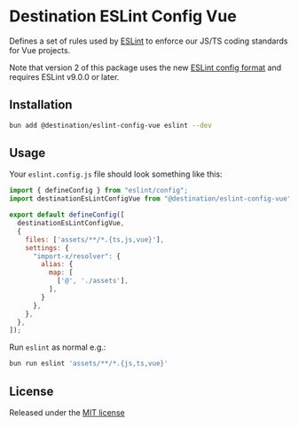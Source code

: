 # Destination ESLint Config Vue

Defines a set of rules used by [ESLint](https://eslint.org/) to enforce our JS/TS coding standards for Vue projects.

Note that version 2 of this package uses the new [ESLint config format](https://eslint.org/docs/latest/use/configure/configuration-files-new)
and requires ESLint v9.0.0 or later.

## Installation

```sh
bun add @destination/eslint-config-vue eslint --dev
```

## Usage

Your `eslint.config.js` file should look something like this:

```js
import { defineConfig } from "eslint/config";
import destinationEsLintConfigVue from "@destination/eslint-config-vue";

export default defineConfig([
  destinationEsLintConfigVue,
  {
    files: ['assets/**/*.{ts,js,vue}'],
    settings: {
      "import-x/resolver": {
        alias: {
          map: [
            ['@', './assets'],
          ],
        }
      },
    },
  },
]);

```

Run `eslint` as normal e.g.:

```sh
bun run eslint 'assets/**/*.{js,ts,vue}'
```

## License

Released under the [MIT license](LICENSE)
